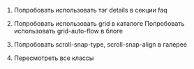 1. Попробовать использовать тэг details в секции faq
2. Попробовать использовать grid в каталоге
Попробовать использовать grid-auto-flow в блоге
3. Попробовать scroll-snap-type, scroll-snap-align в галерее

5. Пересмотреть все классы
